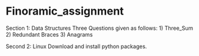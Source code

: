 # Finoramic_assignment
Section 1: Data Structures 
    Three Questions given as follows:
        1) Three_Sum
        2) Redundant Braces
        3) Anagrams
    
Second 2: Linux
    Download and install python packages.

